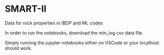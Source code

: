 # SMART-II
Data for rock properties in IBDP and ML codes  

In order to run the notebooks, download the min_log csv data file.   

Simply running the jupyter notebooks either on VSCode or your localhost should work.
